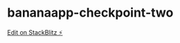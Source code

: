 # bananaapp-checkpoint-two

[Edit on StackBlitz ⚡️](https://stackblitz.com/edit/bananaapp-checkpoint-two)